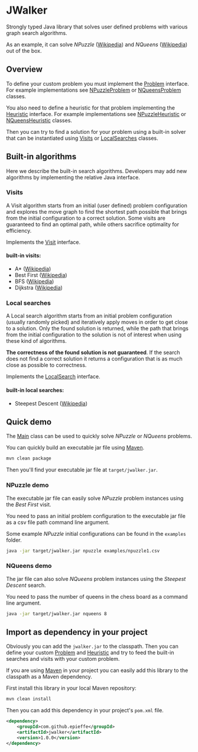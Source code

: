 # JWalker
Strongly typed Java library that solves user defined problems with various graph search algorithms.

As an example, it can solve *NPuzzle* ([Wikipedia](https://en.wikipedia.org/wiki/15_puzzle)) and *NQueens* ([Wikipedia](https://en.wikipedia.org/wiki/Eight_queens_puzzle)) out of the box.

## Overview
To define your custom problem you must implement the [Problem](src/main/java/eth/epieffe/jwalker/Problem.java) interface. For example implementations see [NPuzzleProblem](src/main/java/eth/epieffe/jwalker/example/NPuzzleProblem.java) or [NQueensProblem](src/main/java/eth/epieffe/jwalker/example/NQueensProblem.java) classes.

You also need to define a heuristic for that problem implementing the [Heuristic](src/main/java/eth/epieffe/jwalker/Heuristic.java) interface. For example implementations see [NPuzzleHeuristic](src/main/java/eth/epieffe/jwalker/example/NPuzzleHeuristic.java) or [NQueensHeuristic](src/main/java/eth/epieffe/jwalker/example/NQueensHeuristic.java) classes.

Then you can try to find a solution for your problem using a built-in solver that can be instantiated using [Visits](src/main/java/eth/epieffe/jwalker/Visits.java) or [LocalSearches](src/main/java/eth/epieffe/jwalker/LocalSearches.java) classes.

## Built-in algorithms
Here we describe the built-in search algorithms. Developers may add new algorithms by implementing the relative Java interface.

### Visits
A Visit algorithm starts from an initial (user defined) problem configuration and explores the move graph to find the shortest path possible that brings from the initial configuration to a correct solution. Some visits are guaranteed to find an optimal path, while others sacrifice optimality for efficiency.

Implements the [Visit](src/main/java/eth/epieffe/jwalker/Visit.java) interface.

#### built-in visits:
- A* ([Wikipedia](https://en.wikipedia.org/wiki/A*_search_algorithm))
- Best First ([Wikipedia](https://en.wikipedia.org/wiki/Best-first_search))
- BFS ([Wikipedia](https://en.wikipedia.org/wiki/Breadth-first_search))
- Dijkstra ([Wikipedia](https://en.wikipedia.org/wiki/Dijkstra%27s_algorithm))

### Local searches
A Local search algorithm starts from an initial problem configuration (usually randomly picked) and iteratively apply moves in order to get close to a solution. Only the found solution is returned, while the path that brings from the initial configuration to the solution is not of interest when using these kind of algorithms.

**The correctness of the found solution is not guaranteed**. If the search does not find a correct solution it returns a configuration that is as much close as possible to correctness.

Implements the [LocalSearch](src/main/java/eth/epieffe/jwalker/LocalSearch.java) interface.
#### built-in local searches:
- Steepest Descent ([Wikipedia](https://en.wikipedia.org/wiki/Gradient_descent))

## Quick demo
The [Main](src/main/java/eth/epieffe/jwalker/example/Main.java) class can be used to quickly solve *NPuzzle* or *NQueens* problems.

You can quickly build an executable jar file using [Maven](https://maven.apache.org/).
```bash
mvn clean package
```

Then you'll find your executable jar file at `target/jwalker.jar`.

### NPuzzle demo
The executable jar file can easily solve *NPuzzle* problem instances using the *Best First* visit.

You need to pass an initial problem configuration to the executable jar file as a csv file path command line argument.

Some example *NPuzzle* initial configurations can be found in the `examples` folder.

```bash
java -jar target/jwalker.jar npuzzle examples/npuzzle1.csv
```

### NQueens demo
The jar file can also solve *NQueens* problem instances using the *Steepest Descent* search.

You need to pass the number of queens in the chess board as a command line argument.

```bash
java -jar target/jwalker.jar nqueens 8
```

## Import as dependency in your project
Obviously you can add the `jwalker.jar` to the classpath. Then you can define your custom [Problem](src/main/java/eth/epieffe/jwalker/Problem.java) and [Heuristic](src/main/java/eth/epieffe/jwalker/Heuristic.java) and try to feed the built-in searches and visits with your custom problem.

If you are using [Maven](https://maven.apache.org/) in your project you can easily add this library to the classpath as a Maven dependency.

First install this library in your local Maven repository:
```bash
mvn clean install
```

Then you can add this dependency in your project's `pom.xml` file.
```xml
<dependency>
    <groupId>com.github.epieffe</groupId>
    <artifactId>jwalker</artifactId>
    <version>1.0.0</version>
</dependency>
```
